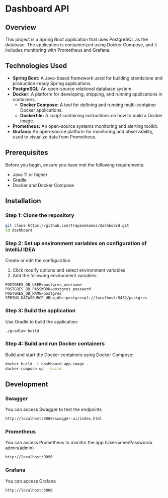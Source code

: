 # Dashboard API

## Overview

This project is a Spring Boot application that uses PostgreSQL as the database. The application is containerized using Docker Compose, and it includes monitoring with Prometheus and Grafana.

## Technologies Used

- **Spring Boot:** A Java-based framework used for building standalone and production-ready Spring applications.
- **PostgreSQL:** An open-source relational database system.
- **Docker:** A platform for developing, shipping, and running applications in containers.
  - **Docker Compose:** A tool for defining and running multi-container Docker applications.
  - **Dockerfile:** A script containing instructions on how to build a Docker image.
- **Prometheus:** An open-source systems monitoring and alerting toolkit.
- **Grafana:** An open-source platform for monitoring and observability, used to visualize data from Prometheus.

## Prerequisites

Before you begin, ensure you have met the following requirements:

- Java 11 or higher
- Gradle
- Docker and Docker Compose

## Installation

### Step 1: Clone the repository

```sh
git clone https://github.com/Trapezokomos/dashboard.git
cd dashboard
```

### Step 2: Set up environment variables on configuration of IntelliJ IDEA

Create or edit the configuration
1. Click modify options and select environment variables
2. Add the following environment variables:

```plaintext
POSTGRES_DB_USER=postgres_username
POSTGRES_DB_PASSWORD=postgres_password
POSTGRES_DB_NAME=postgres
SPRING_DATASOURCE_URL=jdbc:postgresql://localhost:5432/postgres
```

### Step 3: Build the application

Use Gradle to build the application:

```sh
./gradlew build
```

### Step 4: Build and run Docker containers

Build and start the Docker containers using Docker Compose:

```sh
docker build -t dashboard-app-image .
docker-compose up --build
```
## Development

### Swagger
You can access Swagger to test the endpoints
```sh
http://localhost:8080/swagger-ui/index.html
```

### Prometheus
You can access Prometheus to monitor the app (Username/Password= admin/admin) 
```sh
http://localhost:9090
````

### Grafana
You can access Grafana
```sh
http://localhost:3000
````
